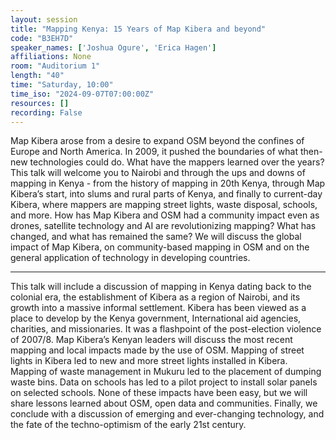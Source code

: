 ```yaml
---
layout: session
title: "Mapping Kenya: 15 Years of Map Kibera and beyond"
code: "B3EH7D"
speaker_names: ['Joshua Ogure', 'Erica Hagen']
affiliations: None
room: "Auditorium 1"
length: "40"
time: "Saturday, 10:00"
time_iso: "2024-09-07T07:00:00Z"
resources: []
recording: False
---
```


Map Kibera arose from a desire to expand OSM beyond the confines of Europe and North America. In 2009, it pushed the boundaries of what then-new technologies could do. What have the mappers learned over the years? This talk will welcome you to Nairobi and through the ups and downs of mapping in Kenya - from the history of mapping in 20th Kenya, through Map Kibera’s start, into slums and rural parts of Kenya, and finally to current-day Kibera, where mappers are mapping street lights, waste disposal, schools, and more. How has Map Kibera and OSM had a community impact even as drones, satellite technology and AI are revolutionizing mapping? What has changed, and what has remained the same?  We will discuss the global impact of Map Kibera, on community-based mapping in OSM and on the general application of technology in developing countries.

<hr>

This talk will include a discussion of mapping in Kenya dating back to the colonial era, the establishment of Kibera as a region of Nairobi, and its growth into a massive informal settlement. Kibera has been viewed as a place to develop by the Kenya government, International aid agencies, charities, and missionaries. It was a flashpoint of the post-election violence of 2007/8. Map Kibera’s Kenyan leaders will discuss the most recent mapping and local impacts made by the use of OSM. Mapping of street lights in Kibera led to new and more street lights installed in Kibera. Mapping of waste management in Mukuru led to the placement of dumping waste bins. Data on schools has led to a pilot project to install solar panels on selected schools. None of these impacts have been easy, but we will share lessons learned about OSM, open data and communities. Finally, we conclude with a discussion of emerging and ever-changing technology, and the fate of the techno-optimism of the early 21st century.

